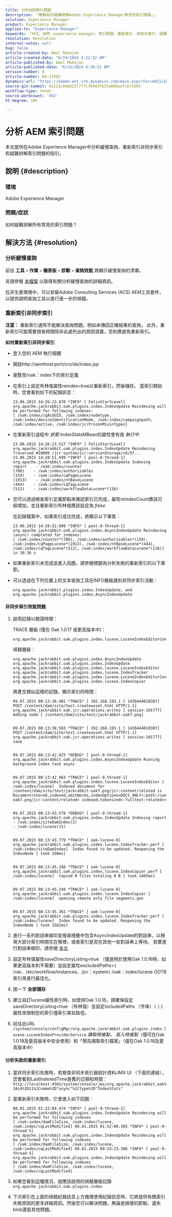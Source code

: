 ```yaml
---
title: 分析AEM索引問題
description: 「瞭解如何疑難排解Adobe Experience Manager常見的索引問題。」
solution: Experience Manager
product: Experience Manager
applies-to: "Experience Manager"
keywords: 「KCS、AEM、experience manager、索引問題、重新索引、非同步索引、疑難排解」
resolution: Resolution
internal-notes: null
bug: false
article-created-by: Amol Mahajan
article-created-date: "6/24/2024 4:22:32 AM"
article-published-by: Amol Mahajan
article-published-date: "6/24/2024 4:30:51 AM"
version-number: 9
article-number: KA-17492
dynamics-url: "https://adobe-ent.crm.dynamics.com/main.aspx?forceUCI=1&pagetype=entityrecord&etn=knowledgearticle&id=2bb9855b-e131-ef11-8409-00224809adb3"
source-git-commit: 8a121c8deb2277f7c76d43f615a006aafcb73305
workflow-type: tm+mt
source-wordcount: '562'
ht-degree: 10%

---
```


# 分析 AEM 索引問題


本文提供在Adobe Experience Manager中分析緩慢查詢、重新索引非同步索引和疑難排解索引問題的指引。

## 說明 {#description}


### 環境

Adobe Experience Manager



### 問題/症狀

如何疑難排解所有常見的索引問題？


## 解決方法 {#resolution}


### 分析緩慢查詢

前往 <b>工具</b> `>`  <b>作業</b> `>`  <b>儀表板</b> `>`  <b>診斷</b> `>`  <b>查詢效能</b> 將顯示緩慢查詢的清單。

另請參閱 [本檔案](https://docs.adobe.com/docs/en/aem/6-2/deploy/platform/queries-and-indexing.html#Troubleshooting%20indexing%20issues) 以取得有關分析緩慢查詢的詳細資訊。

在非生產環境中，可以安裝Adobe Consulting Services (ACS) AEM工具套件，以提供說明查詢工具以進行進一步的偵錯。

### 重新索引非同步索引

<b>注意：</b> 重新索引通常不能解決查詢問題，例如未傳回正確結果的查詢。 此外，重新索引可能需要很長時間除非此處列出的原因涵蓋，否則應避免重新索引。

<b>如何重新索引非同步索引</b>

- 登入您的 AEM 執行個體
- 開啟http://aemhost:port/crx/de/index.jsp
- 瀏覽至/oak：index下的索引定義
- 在索引上設定布林值屬性reindex=true以重新索引，然後儲存。 當索引開始時，您會看到如下的紀錄訊息：


  ```
  23.06.2015 14:26:23.070 *INFO* [ FelixStartLevel] 
  org.apache.jackrabbit.oak.plugins.index.IndexUpdate Reindexing will be performed for following indexes: 
  [ /oak:index/cqAcUUID, /oak:index/nodetype, /oak:index/deviceIdentificationMode, /oak:index/campaignpath, /oak:index/active, /oak:index/jcrFrozenMixinTypes]
  ```


- 在重新索引過程中 *狀態* IndexStatsMBean的屬性會有值 *執行中*.


  ```
  23.06.2015 14:26:23.517 *INFO* [ FelixStartLevel] 
  org.apache.jackrabbit.oak.plugins.index.IndexUpdate Reindexing Traversed #10000 /jcr:system/jcr:versionStorage/c8/5f...
  23.06.2015 14:28:51.999 *INFO* [ pool-8-thread-1]  org.apache.jackrabbit.oak.plugins.index.IndexUpdate Indexing
  report    - /oak:index/counter
  (708)    - /oak:index/authorizables
  (159)    - /oak:index/cqPageLucene
  (1913)    - /oak:index/ntBaseLucene
  (444)    - /oak:index/cqTagLucene
  (512)    - /oak:index/workflowDataLucene*(116)
  ```


- 您可以透過檢查索引定義節點來確認索引已完成，屬性reindexCount應該已經增加，並且重新索引布林值應該設定為 *false*.


  在記錄檔案中，如果索引成功完成，將顯示以下專案：


  ```
  23.06.2015 14:28:52.009 *INFO* [ pool-8-thread-1] 
  org.apache.jackrabbit.oak.plugins.index.AsyncIndexUpdate Reindexing (async) completed for indexes: 
  [ /oak:index/counter*(708), /oak:index/authorizables*(159),
  /oak:index/cqPageLucene*(1913), /oak:index/ntBaseLucene*(444),
  /oak:index/cqTagLucene*(512), /oak:index/workflowDataLucene*(116)] 
  in 30.36 s
  ```


- 如果重新索引未完成並進入回圈，請參閱標題為分析失敗的重新索引的以下章節。
- 可以透過在下列位置上的文本查詢工具在INFO層級識別非同步索引活動：


  ```
  org.apache.jackrabbit.plugins.index.IndexUpdate, and
  org.apache.jackrabbit.plugins.index.AsyncIndexUpdate
  ```


#### 非同步索引效能問題

1. 啟用記錄以驗證時間：


   TRACE 層級 (僅在 Oak 1.0.17 或更高版本中)：


   ```
   org.apache.jackrabbit.oak.plugins.index.lucene.LuceneIndexEditorContext.perf
   ```



   偵錯層級：


   ```
   org.apache.jackrabbit.oak.plugins.index.AsyncIndexUpdate
   org.apache.jackrabbit.oak.plugins.index.IndexUpdate
   org.apache.jackrabbit.oak.plugins.index.lucene.LuceneIndexEditor
   org.apache.jackrabbit.oak.plugins.index.lucene.IndexTracker
   org.apache.jackrabbit.oak.plugins.index.lucene.LuceneIndexEditorContext
   org.apache.jackrabbit.oak.plugins.index.lucene.IndexCopier
   ```



   將產生類似這樣的記錄，顯示索引的時間：


   ```
   09.07.2015 08:13:38.401 *TRACE* [ 192.168.193.1 [ 1436444018387]  POST /content/dam/site/test.createasset.html HTTP/1.1]  org.apache.jackrabbit.oak.jcr.operations.writes [ session-101777]  Adding node [ /content/dam/site/test/jackrabbit-oak7.png] 
   
   
   09.07.2015 08:13:38.583 *TRACE* [ 192.168.193.1 [ 1436444018387]  POST /content/dam/site/test.createasset.html HTTP/1.1]  org.apache.jackrabbit.oak.jcr.operations.writes [ session-101777]  save
   
   
   09.07.2015 08:13:42.823 *DEBUG* [ pool-9-thread-1]  org.apache.jackrabbit.oak.plugins.index.AsyncIndexUpdate Running background index task async
   
   
   09.07.2015 08:13:42.963 *TRACE* [ pool-9-thread-1]  org.apache.jackrabbit.oak.plugins.index.lucene.LuceneIndexEditor [ /oak:index/lucene]  Indexed document for /content/dam/site/test/jackrabbit-oak7.png/jcr:content/related is Document<stored,indexed,omitNorms,indexOptions=DOCS_ONLY<:path:/content/dam/site/test/jackrabbit-oak7.png/jcr:content/related> indexed,tokenized<:fulltext:related>>
   
   
   09.07.2015 08:13:43.579 *DEBUG* [ pool-9-thread-1]  org.apache.jackrabbit.oak.plugins.index.IndexUpdate Indexing report
   - /oak:index/siteDamIndex(2)
   - /oak:index/lucene(15)
   
   
   09.07.2015 08:13:43.779 *TRACE* [ oak-lucene-0]  org.apache.jackrabbit.oak.plugins.index.lucene.IndexTracker.perf [ /oak:index/siteDamIndex]  Index found to be updated. Reopening the IndexNode [ took 150ms] 
   
   
   09.07.2015 08:13:45.248 *TRACE* [ oak-lucene-0]  org.apache.jackrabbit.oak.plugins.index.lucene.IndexCopier.perf [ /oak:index/lucene]  Copied 0 files totaling 0 B [ took 1465ms] 
   
   
   09.07.2015 08:13:45.248 *TRACE* [ oak-lucene-0]  org.apache.jackrabbit.oak.plugins.index.lucene.IndexCopier [ /oak:index/lucene]  opening remote only file segments.gen
   
   
   09.07.2015 08:13:45.361 *TRACE* [ oak-lucene-0]  org.apache.jackrabbit.oak.plugins.index.lucene.IndexTracker.perf [ /oak:index/lucene]  Index found to be updated. Reopening the IndexNode [ took 1581ms]
   ```


2. 進行一系列對話串傾印並搜尋棧疊中包含AsyncIndexUpdate的對話串，以檢視大部分索引時間花在哪裡，或者索引是否在其他一些對話串上等待。 若要進行對話串傾印，請參閱 [本文](https://experienceleague.adobe.com/docs/experience-cloud-kcs/kbarticles/KA-17452.html).
3. 設定布林值屬性saveDirectoryListing=true （僅適用於使用Oak 1.0.16時，如果更高版本則不需要）並設定屬性excludedPaths=`[` /var、/etc/workflow/instances、/jcr：system`]`  /oak：index/lucene OOTB索引來進行最佳化。
4. 按一下 <b>全部儲存</b>.
5. 建立自訂lucene屬性索引時，如使用Oak 1.0.16，請確保設定saveDirectoryListing=true （布林值）並設定includedPaths （字串）`[` `]` )屬性來限制您的索引僅索引某些路徑。
6. 前往此URL `/system/console/configMgr/org.apache.jackrabbit.oak.plugins.index.lucene.LuceneIndexProviderService` *讀取時複製*， *寫入時複製*（僅可在Oak 1.0.18及更高版本中安全使用）和「預先擷取索引檔案」（僅在Oak 1.0.18及更高版本中）


#### 分析失敗的重新索引

1. 當非同步索引失敗時，若檢查非同步索引器統計資料JMX UI （下面的連結），您會看到LastIndexedTime是舊的日期和時間： `http://localhost:4502/system/console/jmx/org.apache.jackrabbit.oak%3Aid%3D11%2Cname%3D"async"%2Ctype%3D"IndexStats"`
2. 當重新索引失敗時，它會進入如下回圈：


   ```
   08.01.2015 01:22:04.474 *INFO* [ pool-9-thread-2]  
   org.apache.jackrabbit.oak.plugins.index.IndexUpdate Reindexing will be performed for following indexes 
   [ /oak:index/damFileSize, /oak:index/lucene, /oak:index/cqLastModified] 08.01.2015 01:52:08.365 *INFO* [ pool-9-thread-5]  
   org.apache.jackrabbit.oak.plugins.index.IndexUpdate Reindexing will be performed for following indexes 
   [ /oak:index/damFileSize, /oak:index/lucene, /oak:index/cqLastModified] 08.01.2015 09:33:23.306 *INFO* [ pool-9-thread-5]  
   org.apache.jackrabbit.oak.plugins.index.IndexUpdate Reindexing will be performed for following indexes 
   [ /oak:index/damFileSize, /oak:index/lucene, /oak:index/cqLastModified]
   ```


3. 如果您看到這種情況，就應該啟用的偵錯層級記錄 `org.apache.jackrabbit.oak.plugins.index`
4. 下次索引在上面的偵錯紀錄訊息上方循環使用紀錄訊息時，它將提供有關索引失敗原因的更多詳細資訊。然後您可以解決問題，無論是損壞的節點、遺失blob還是其他問題。

